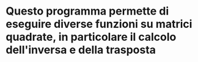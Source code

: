 # Questo programma permette di eseguire diverse funzioni su matrici quadrate, in particolare il calcolo dell'inversa e della trasposta

